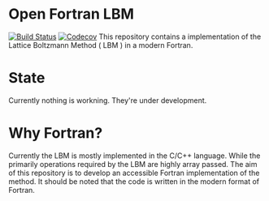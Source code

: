 # Open Fortran LBM #

[![Build Status](https://travis-ci.org/MagB93/ForOpenLBM.svg?branch=master)](https://travis-ci.org/MagB93/ForOpenLBM)
[![Codecov](https://img.shields.io/codecov/c/github/codecov/example-python.svg)](https://codecov.io/gh/MagB93/ForOpenLBM)
This repository contains a implementation of the Lattice Boltzmann Method ( LBM ) in a modern Fortran. 

# State #
Currently nothing is workning. They're under development.

# Why Fortran? #

Currently the LBM is mostly implemented in the C/C++ language. While the primarily operations required by the LBM are 
highly array passed. The aim of this repository is to  develop an accessible Fortran implementation of the method. 
It should be noted that the code is written in the modern format of Fortran. 
